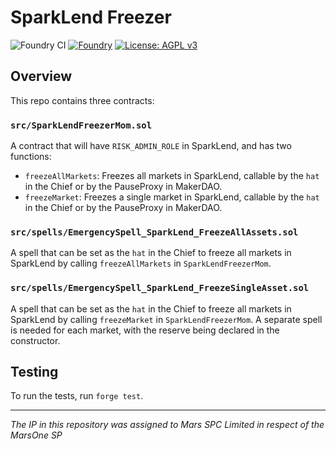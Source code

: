 # SparkLend Freezer

![Foundry CI](https://github.com/marsfoundation/sparklend-freezer/actions/workflows/ci.yml/badge.svg)
[![Foundry][foundry-badge]][foundry]
[![License: AGPL v3](https://img.shields.io/badge/License-AGPL%20v3-blue.svg)](https://github.com/marsfoundation/sparklend-freezer/blob/master/LICENSE)

[foundry]: https://getfoundry.sh/
[foundry-badge]: https://img.shields.io/badge/Built%20with-Foundry-FFDB1C.svg

## Overview

This repo contains three contracts:

### `src/SparkLendFreezerMom.sol`
A contract that will have `RISK_ADMIN_ROLE` in SparkLend, and has two functions:
- `freezeAllMarkets`: Freezes all markets in SparkLend, callable by the `hat` in the Chief or by the PauseProxy in MakerDAO.
- `freezeMarket`: Freezes a single market in SparkLend, callable by the `hat` in the Chief or by the PauseProxy in MakerDAO.

### `src/spells/EmergencySpell_SparkLend_FreezeAllAssets.sol`
A spell that can be set as the `hat` in the Chief to freeze all markets in SparkLend by calling `freezeAllMarkets` in `SparkLendFreezerMom`.

### `src/spells/EmergencySpell_SparkLend_FreezeSingleAsset.sol`
A spell that can be set as the `hat` in the Chief to freeze all markets in SparkLend by calling `freezeMarket` in `SparkLendFreezerMom`. A separate spell is needed for each market, with the reserve being declared in the constructor.

## Testing
To run the tests, run `forge test`.

***
*The IP in this repository was assigned to Mars SPC Limited in respect of the MarsOne SP*
